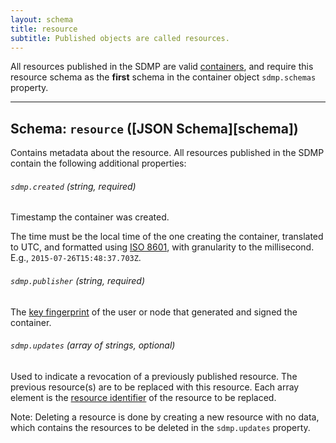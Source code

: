```yaml
---
layout: schema
title: resource
subtitle: Published objects are called resources.
---
```



All resources published in the SDMP are valid [containers](/schema/container/),
and require this resource schema as the **first** schema in the container
object `sdmp.schemas` property.

---

## Schema: `resource` ([JSON Schema][schema])

Contains metadata about the resource. All resources published in the SDMP contain
the following additional properties:

###### `sdmp.created` *(string, required)*

Timestamp the container was created.

The time must be the local time of the one creating the container, translated to UTC,
and formatted using [ISO 8601](https://en.wikipedia.org/wiki/ISO_8601), with granularity
to the millisecond. E.g., `2015-07-26T15:48:37.703Z`.

###### `sdmp.publisher` *(string, required)*

The [key fingerprint](/cryptography/#key-fingerprint) of the user or node that generated
and signed the container.

###### `sdmp.updates` *(array of strings, optional)*

Used to indicate a revocation of a previously published resource. The previous
resource(s) are to be replaced with this resource. Each array element is the
[resource identifier](/resource/#resource-identifier) of the resource to be replaced.

Note: Deleting a resource is done by creating a new resource with no data, which
contains the resources to be deleted in the `sdmp.updates` property.


[resource]: https://github.com/sdmp/sdmp-schema/blob/master/schemas/resource.json
